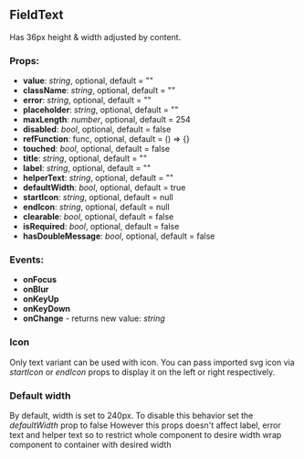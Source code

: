 ## **FieldText**

Has 36px height & width adjusted by content.

### Props:

- **value**: _string_, optional, default = ""
- **className**: _string_, optional, default = ""
- **error**: _string_, optional, default = ""
- **placeholder**: _string_, optional, default = ""
- **maxLength**: _number_, optional, default = 254
- **disabled**: _bool_, optional, default = false
- **refFunction**: func, optional, default = () => {}
- **touched**: _bool_, optional, default = false
- **title**: _string_, optional, default = ""
- **label**: _string_, optional, default = ""
- **helperText**: _string_, optional, default = ""
- **defaultWidth**: _bool_, optional, default = true
- **startIcon**: _string_, optional, default = null
- **endIcon**: _string_, optional, default = null
- **clearable**: _bool_, optional, default = false
- **isRequired**: _bool_, optional, default = false
- **hasDoubleMessage**: _bool_, optional, default = false

### Events:

- **onFocus**
- **onBlur**
- **onKeyUp**
- **onKeyDown**
- **onChange** - returns new value: _string_

### Icon

Only text variant can be used with icon. You can pass imported svg icon
via _startIcon_ or _endIcon_ props to display it on the left or right respectively.

### Default width

By default, width is set to 240px.
To disable this behavior set the _defaultWidth_ prop to false
However this props doesn't affect label, error text and helper text
so to restrict whole component to desire width
wrap component to container with desired width
